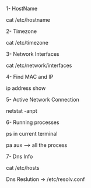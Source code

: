 1- HostName 
  
  cat /etc/hostname 
  
2- Timezone
  
  cat /etc/timezone 
  
3- Network Interfaces
   
   cat /etc/network/interfaces 
   
4- Find MAC and IP 
   
   ip address show
   
5- Active Network Connection 

  netstat -anpt
  
6- Running processes
  
   ps in current terminal
   
   pa aux --> all the process
   
7- Dns Info 

   cat /etc/hosts
   
   Dns Reslution -> /etc/resolv.conf 
  
   
